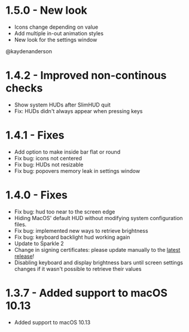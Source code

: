 # 1.5.0 - New look
* Icons change depending on value
* Add multiple in-out animation styles
* New look for the settings window

@kaydenanderson

# 1.4.2 - Improved non-continous checks
* Show system HUDs after SlimHUD quit
* Fix: HUDs didn't always appear when pressing keys 

# 1.4.1 - Fixes
* Add option to make inside bar flat or round
* Fix bug: icons not centered
* Fix bug: HUDs not resizable
* Fix bug: popovers memory leak in settings window

# 1.4.0 - Fixes
* Fix bug: hud too near to the screen edge
* Hiding MacOS' default HUD without modifying system configuration files.
* Fix bug: implemented new ways to retrieve brightness
* Fix bug: keyboard backlight hud working again
* Update to Sparkle 2
* Change in signing certificates: please update manually to the [latest release](https://github.com/AlexPerathoner/SlimHUD/releases/download/v1.4.0/SlimHUD.zip)!
* Disabling keyboard and display brightness bars until screen settings changes if it wasn't possible to retrieve their values

# 1.3.7 - Added support to macOS 10.13
* Added support to macOS 10.13

